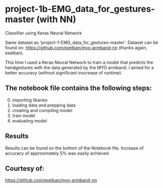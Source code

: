 # project-1b-EMG_data_for_gestures-master (with NN)
Classifier using Keras Neural Network

Same dataset as 'project-1-EMG_data_for_gestures-master'. Dataset can be found on: https://github.com/exelban/myo-armband-nn (thanks again, exelban).

This time I used a Keras Neural Network to train a model that predicts the handgestures with the data generated by the MYO armband. I aimed for a better accuracy (without significant inscrease of runtime).

## The notebook file contains the following steps:
0. importing libaries
1. loading data and prepping data
2. creating and compiling model
3. train model
4. evaluating model

## Results
Results can be found on the bottom of the Notebook file. Increase of accuracy of approximately 5% was easily achieved.

## Courtesy of:
https://github.com/exelban/myo-armband-nn


